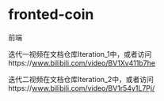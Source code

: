 # fronted-coin

前端

迭代一视频在文档仓库Iteration_1中，或者访问https://www.bilibili.com/video/BV1Xv411b7he

迭代二视频在文档仓库Iteration_2中，或者访问https://www.bilibili.com/video/BV1r54y1L7Pj/